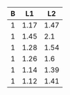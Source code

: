 | B   | L1   | L2   |
| --- | ---- | ---- |
| 1   | 1.17 | 1.47 |
| 1   | 1.45 | 2.1  |
| 1   | 1.28 | 1.54 |
| 1   | 1.26 | 1.6  |
| 1   | 1.14 | 1.39 |
| 1   | 1.12 | 1.41 |

